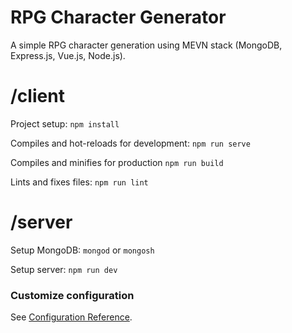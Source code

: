 # RPG Character Generator

A simple RPG character generation using MEVN stack (MongoDB, Express.js, Vue.js, Node.js).
 
# /client
Project setup: 
```npm install```

Compiles and hot-reloads for development:
```npm run serve```

Compiles and minifies for production
```npm run build```

Lints and fixes files:
```npm run lint```

# /server
Setup MongoDB: ```mongod``` or ```mongosh```

Setup server: ```npm run dev```

### Customize configuration
See [Configuration Reference](https://cli.vuejs.org/config/).
